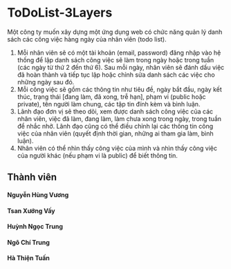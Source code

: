 # ToDoList-3Layers
Một công ty muốn xây dựng một ứng dụng web có chức năng quản lý danh sách các công việc hàng ngày của nhân viên (todo list).
1. Mỗi nhân viên sẽ có một tài khoản (email, password) đăng nhập vào hệ thống để lập danh sách công việc sẽ làm trong ngày hoặc trong tuần (các ngày từ thứ 2 đến thứ 6). Sau mỗi ngày, nhân viên sẽ đánh dấu việc đã hoàn thành và tiếp tục lập hoặc chỉnh sửa danh sách các việc cho những ngày sau đó.
2. Mỗi công việc sẽ gồm các thông tin như tiêu đề, ngày bắt đầu, ngày kết thúc, trạng thái [đang làm, đã xong, trễ hạn], phạm vi (public hoặc private), tên người làm chung, các tập tin đính kèm và bình luận.
3. Lãnh đạo đơn vị sẽ theo dõi, xem được danh sách công việc của các nhân viên, việc đã làm, đang làm, làm chưa xong trong ngày, trong tuần để nhắc nhở. Lãnh đạo cũng có thể điều chỉnh  lại các thông tin công việc của nhân viên (quyết định thời gian, những ai tham gia làm, bình luận).
4. Nhân viên có thể nhìn thấy công việc của mình và nhìn thấy công việc của người khác (nếu phạm vi là public) để biết thông tin.
## Thành viên
#### Nguyễn Hùng Vương
#### Tsan Xướng Vấy
#### Huỳnh Ngọc Trung
#### Ngô Chí Trung
#### Hà Thiện Tuấn
